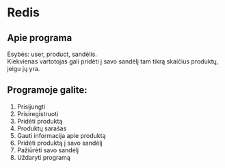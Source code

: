 # Redis

## Apie programa
Esybės: user, product, sandėlis. <br>
Kiekvienas vartotojas gali pridėti į savo sandėlį tam tikrą skaičius produktų, jeigu jų yra.

## Programoje galite:
1. Prisijungti
2. Prisiregistruoti
3. Pridėti produktą
4. Produktų sarašas
5. Gauti informacija apie produktą
6. Pridėti produktą į savo sandėlį
7. Pažiūrėti savo sandėlį
8. Uždaryti programą
